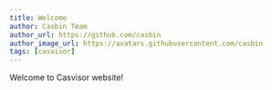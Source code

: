 ```yaml
---
title: Welcome
author: Casbin Team
author_url: https://github.com/casbin
author_image_url: https://avatars.githubusercontent.com/casbin
tags: [casvisor]
---
```


Welcome to Casvisor website!

